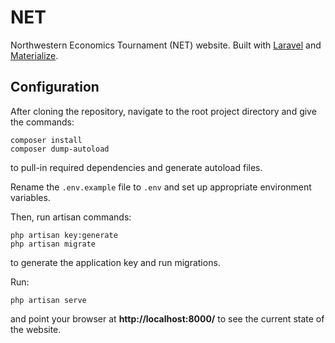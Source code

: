 # NET

Northwestern Economics Tournament (NET) website. Built with [Laravel](https://laravel.com/) and [Materialize](http://materializecss.com/).

## Configuration

After cloning the repository, navigate to the root project directory and give the commands:
```
composer install
composer dump-autoload
```
to pull-in required dependencies and generate autoload files.

Rename the `.env.example` file to `.env` and set up appropriate environment variables.

Then, run artisan commands:
```
php artisan key:generate
php artisan migrate
```
to generate the application key and run migrations.

Run:
```
php artisan serve
```
and point your browser at **http://localhost:8000/** to see the current state of the website. 




